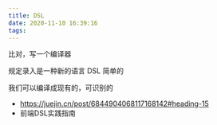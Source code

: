 ```yaml
---
title: DSL
date: 2020-11-10 16:39:16
tags:
---
```


比对，写一个编译器

规定录入是一种新的语言
DSL
简单的

我们可以编译成现有的，可识别的

- https://juejin.cn/post/6844904068117168142#heading-15
- 前端DSL实践指南